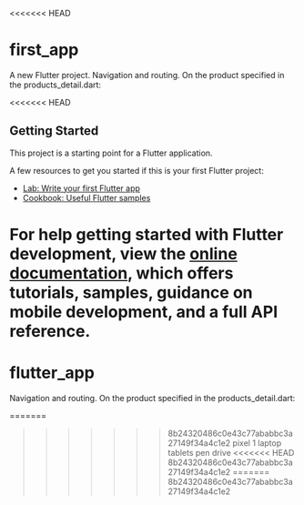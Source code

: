 <<<<<<< HEAD
# first_app

A new Flutter project.
Navigation and routing. On the product specified in the products_detail.dart:

<<<<<<< HEAD
## Getting Started

This project is a starting point for a Flutter application.

A few resources to get you started if this is your first Flutter project:

- [Lab: Write your first Flutter app](https://docs.flutter.dev/get-started/codelab)
- [Cookbook: Useful Flutter samples](https://docs.flutter.dev/cookbook)

For help getting started with Flutter development, view the
[online documentation](https://docs.flutter.dev/), which offers tutorials,
samples, guidance on mobile development, and a full API reference.
=======
# flutter_app
Navigation and routing. On the product specified in the products_detail.dart:

=======
>>>>>>> 8b24320486c0e43c77ababbc3a27149f34a4c1e2
pixel 1
laptop
tablets
pen drive
<<<<<<< HEAD
>>>>>>> 8b24320486c0e43c77ababbc3a27149f34a4c1e2
=======
>>>>>>> 8b24320486c0e43c77ababbc3a27149f34a4c1e2
